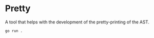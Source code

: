 # Pretty

A tool that helps with the development of the pretty-printing of the AST.

```sh
go run .
```